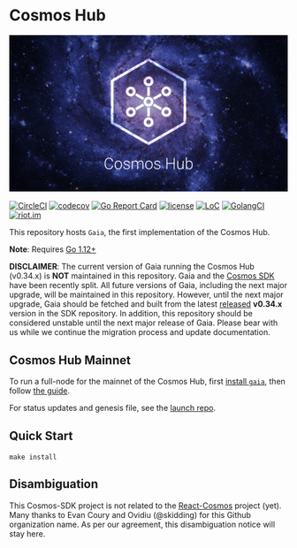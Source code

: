 # Cosmos Hub
![banner](./docs/cosmos-hub-image.jpg)

[![CircleCI](https://circleci.com/gh/cosmos/gaia/tree/master.svg?style=shield)](https://circleci.com/gh/cosmos/gaia/tree/master)
[![codecov](https://codecov.io/gh/cosmos/gaia/branch/master/graph/badge.svg)](https://codecov.io/gh/cosmos/gaia)
[![Go Report Card](https://goreportcard.com/badge/github.com/cosmos/gaia)](https://goreportcard.com/report/github.com/cosmos/gaia)
[![license](https://img.shields.io/github/license/cosmos/gaia.svg)](https://github.com/cosmos/gaia/blob/master/LICENSE)
[![LoC](https://tokei.rs/b1/github/cosmos/gaia)](https://github.com/cosmos/gaia)
[![GolangCI](https://golangci.com/badges/github.com/cosmos/gaia.svg)](https://golangci.com/r/github.com/cosmos/gaia)
[![riot.im](https://img.shields.io/badge/riot.im-JOIN%20CHAT-green.svg)](https://riot.im/app/#/room/#cosmos-sdk:matrix.org)

This repository hosts `Gaia`, the first implementation of the Cosmos Hub.

**Note**: Requires [Go 1.12+](https://golang.org/dl/)

**DISCLAIMER**: The current version of Gaia running the Cosmos Hub (v0.34.x) is
__NOT__ maintained in this repository. Gaia and the [Cosmos SDK](https://github.com/cosmos/cosmos-sdk/)
have been recently split. All future versions of Gaia, including the next major
upgrade, will be maintained in this repository. However, until the next major upgrade,
Gaia should be fetched and built from the latest [released](https://github.com/cosmos/cosmos-sdk/releases)
__v0.34.x__ version in the SDK repository. In addition, this repository should be
considered unstable until the next major release of Gaia. Please bear with us
while we continue the migration process and update documentation.

## Cosmos Hub Mainnet

To run a full-node for the mainnet of the Cosmos Hub, first [install `gaia`](./docs/installation.md), then follow [the guide](./docs/join-mainnet.md).

For status updates and genesis file, see the [launch repo](https://github.com/cosmos/launch).

## Quick Start

```
make install
```

## Disambiguation

This Cosmos-SDK project is not related to the [React-Cosmos](https://github.com/react-cosmos/react-cosmos) project (yet). Many thanks to Evan Coury and Ovidiu (@skidding) for this Github organization name. As per our agreement, this disambiguation notice will stay here.


